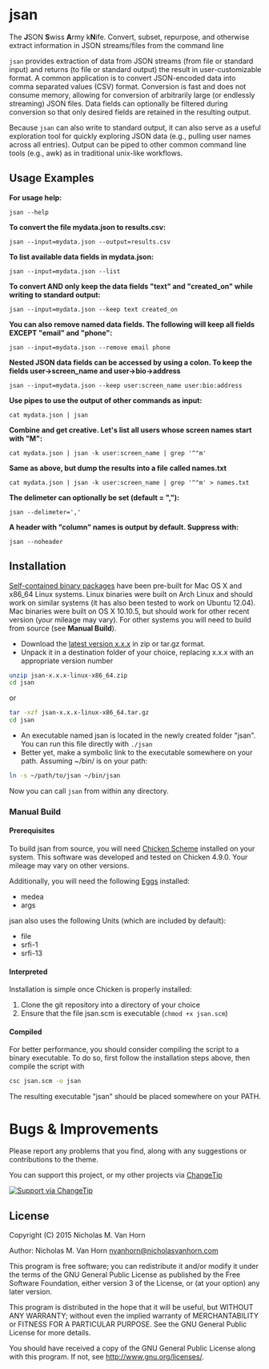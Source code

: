 # jsan
The **J**SON **S**wiss **A**rmy k**N**ife. Convert, subset, repurpose, and otherwise extract information in JSON streams/files from the command line

`jsan` provides extraction of data from JSON streams (from file or standard input) and returns (to file or standard output) the result in user-customizable format. A common application is to convert JSON-encoded data into comma separated values (CSV) format.  Conversion is fast and does not consume memory, allowing for conversion of arbitrarily large (or endlessly streaming) JSON files. Data fields can optionally be filtered during conversion so that only desired fields are retained in the resulting output. 

Because `jsan` can also write to standard output, it can also serve as a useful exploration tool for quickly exploring JSON data (e.g., pulling user names across all entries). Output can be piped to other common command line tools (e.g., awk) as in traditional unix-like workflows.

## Usage Examples

**For usage help:**

    jsan --help

**To convert the file mydata.json to results.csv:**

    jsan --input=mydata.json --output=results.csv

**To list available data fields in mydata.json:**

    jsan --input=mydata.json --list

**To convert AND only keep the data fields "text" and "created_on" while writing to standard output:**

    jsan --input=mydata.json --keep text created_on

**You can also remove named data fields. The following will keep all fields EXCEPT "email" and "phone":**

    jsan --input=mydata.json --remove email phone

**Nested JSON data fields can be accessed by using a colon. To keep the fields user->screen_name and user->bio->address**

    jsan --input=mydata.json --keep user:screen_name user:bio:address

**Use pipes to use the output of other commands as input:**

    cat mydata.json | jsan

**Combine and get creative. Let's list all users whose screen names start with "M":**

    cat mydata.json | jsan -k user:screen_name | grep '^"m'

**Same as above, but dump the results into a file called names.txt**

    cat mydata.json | jsan -k user:screen_name | grep '^"m' > names.txt

**The delimeter can optionally be set (default = ","):**

    jsan --delimeter=','

**A header with "column" names is output by default. Suppress with:**

    jsan --noheader

## Installation

[Self-contained binary packages](http://www.nicholasvanhorn.com/software/) have been pre-built for Mac OS X and x86_64 Linux systems. Linux binaries were built on Arch Linux and should work on similar systems (it has also been tested to work on Ubuntu 12.04). Mac binaries were built on OS X 10.10.5, but should work for other recent version (your mileage may vary). For other systems you will need to build from source (see **Manual Build**).

- Download the [latest version x.x.x](http://www.nicholasvanhorn.com/software/) in zip or tar.gz format.
- Unpack it in a destination folder of your choice, replacing x.x.x with an appropriate version number

```sh
unzip jsan-x.x.x-linux-x86_64.zip
cd jsan
```
or

```sh
tar -xzf jsan-x.x.x-linux-x86_64.tar.gz
cd jsan
```

- An executable named jsan is located in the newly created folder "jsan". You can run this file directly with `./jsan`
- Better yet, make a symbolic link to the executable somewhere on your path. Assuming ~/bin/ is on your path:

```sh
ln -s ~/path/to/jsan ~/bin/jsan
```

Now you can call `jsan` from within any directory.

### Manual Build

#### Prerequisites
To build jsan from source, you will need [Chicken Scheme](http://www.call-cc.org/) installed on your system. This software was developed and tested on Chicken 4.9.0. Your mileage may vary on other versions. 

Additionally, you will need the following [Eggs](http://wiki.call-cc.org/eggs) installed:
* medea
* args

jsan also uses the following Units (which are included by default):
* file
* srfi-1
* srfi-13

#### Interpreted
Installation is simple once Chicken is properly installed:

1. Clone the git repository into a directory of your choice
2. Ensure that the file jsan.scm is executable (`chmod +x jsan.scm`)

#### Compiled
For better performance, you should consider compiling the script to a binary executable. To do so, first follow the installation steps above, then compile the script with

```sh
csc jsan.scm -o jsan
```

The resulting executable "jsan" should be placed somewhere on your PATH.

# Bugs & Improvements

Please report any problems that you find, along with any suggestions or contributions to the theme. 

You can support this project, or my other projects via [ChangeTip](http://n3mo.tip.me)

[![Support via ChangeTip](http://www.nicholasvanhorn.com/images/changetip.png)](http://n3mo.tip.me)


## License

Copyright (C) 2015 Nicholas M. Van Horn

Author: Nicholas M. Van Horn <nvanhorn@nicholasvanhorn.com>

This program is free software; you can redistribute it and/or modify
it under the terms of the GNU General Public License as published by
the Free Software Foundation, either version 3 of the License, or
(at your option) any later version.

This program is distributed in the hope that it will be useful,
but WITHOUT ANY WARRANTY; without even the implied warranty of
MERCHANTABILITY or FITNESS FOR A PARTICULAR PURPOSE.  See the
GNU General Public License for more details.

You should have received a copy of the GNU General Public License
along with this program.  If not, see <http://www.gnu.org/licenses/>.
